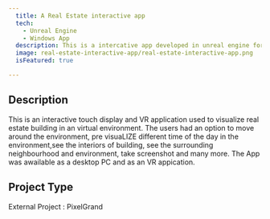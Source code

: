 ```yaml
---
  title: A Real Estate interactive app
  tech:
    - Unreal Engine
    - Windows App
  description: This is a intercative app developed in unreal engine for architecture visualization and other related services.
  image: real-estate-interactive-app/real-estate-interactive-app.png
  isFeatured: true

---
```


## Description

This is an interactive touch display and VR application used to visualize real estate building in an virtual environment. The users had an option to move around the environment, pre visuaLIZE different time of the day in the environment,see the interiors of building, see the surrounding neighbourhood and environment, take screenshot and many more. The App was awailable as a desktop PC and as an VR appication.
##  Project Type

External Project : PixelGrand



